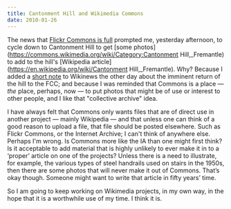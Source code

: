 ```yaml
---
title: Cantonment Hill and Wikimedia Commons
date: 2010-01-26
---
```

The news that [Flickr Commons is full](http://www.wittylama.com/2010/01/flickr-commons-is-full/) prompted me,
yesterday afternoon, to cycle down to Cantonment Hill to get
[some photos](https://commons.wikimedia.org/wiki/Category:Cantonment Hill,_Fremantle)
to add to the hill's [Wikipedia article](https://en.wikipedia.org/wiki/Cantonment Hill,_Fremantle).
Why? Because I added a [short note](https://en.wikinews.org/wiki/Cantonment_Hill_sold_to_City_of_Fremantle)
to Wikinews the other day about the imminent return of the hill to the FCC;
and because I was reminded that Commons is a place — *the* place, perhaps, now
— to put photos that might be of use or interest to other people, and I like that "collective archive" idea.

I have always felt that Commons only wants files that are of direct use in another project
— mainly Wikipedia — and that unless one can think of a good reason to upload a file,
that file should be posted elsewhere. Such as Flickr Commons, or the Internet Archive;
I can't think of anywhere else. Perhaps I'm wrong.
Is Commons more like the IA than one might first think?
Is it acceptable to add material that is highly unlikely to ever make it in to a ‘proper’ article on one of the projects? Unless there is a need to illustrate, for example, the various types of steel handrails used on stairs in the 1950s, then there are some photos that will never make it out of Commons. That’s okay though. Someone might want to write that article in fifty years’ time.

So I am going to keep working on Wikimedia projects, in my own way, in the hope that it is a worthwhile use of my time. I think it is.
